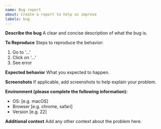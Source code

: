```yaml
---
name: Bug report
about: Create a report to help us improve
labels: bug
---
```


**Describe the bug**
A clear and concise description of what the bug is.

**To Reproduce**
Steps to reproduce the behavior:
1. Go to '...'
2. Click on '...'
3. See error

**Expected behavior**
What you expected to happen.

**Screenshots**
If applicable, add screenshots to help explain your problem.

**Environment (please complete the following information):**
- OS: [e.g. macOS]
- Browser [e.g. chrome, safari]
- Version [e.g. 22]

**Additional context**
Add any other context about the problem here.
